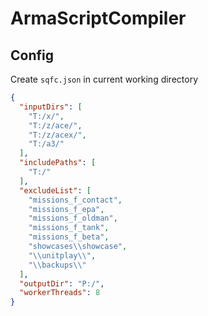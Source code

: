 # ArmaScriptCompiler

## Config

Create `sqfc.json` in current working directory

```json
{
  "inputDirs": [
    "T:/x/",
    "T:/z/ace/",
    "T:/z/acex/",
    "T:/a3/"
  ],
  "includePaths": [
    "T:/"
  ],
  "excludeList": [
    "missions_f_contact",
    "missions_f_epa",
    "missions_f_oldman",
    "missions_f_tank",
    "missions_f_beta",
    "showcases\\showcase",
    "\\unitplay\\",
    "\\backups\\"
  ],
  "outputDir": "P:/",
  "workerThreads": 8
}
```

